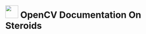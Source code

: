 # <img src="https://github.com/iamzehan/OpenCV-Companion/assets/43857150/9ed252e4-868d-4f23-838e-6f6626076789" height=40 width=40> OpenCV Documentation On Steroids